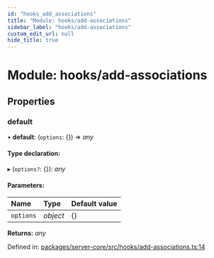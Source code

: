 ```yaml
---
id: "hooks_add_associations"
title: "Module: hooks/add-associations"
sidebar_label: "hooks/add-associations"
custom_edit_url: null
hide_title: true
---
```


# Module: hooks/add-associations

## Properties

### default

• **default**: (`options`: {}) => *any*

#### Type declaration:

▸ (`options?`: {}): *any*

#### Parameters:

Name | Type | Default value |
:------ | :------ | :------ |
`options` | *object* | {} |

**Returns:** *any*

Defined in: [packages/server-core/src/hooks/add-associations.ts:14](https://github.com/xr3ngine/xr3ngine/blob/77d12cea0/packages/server-core/src/hooks/add-associations.ts#L14)
